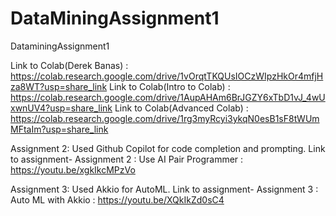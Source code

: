 # DataMiningAssignment1
DataminingAssignment1

Link to Colab(Derek Banas) : https://colab.research.google.com/drive/1vOrqtTKQUsIOCzWIpzHkOr4mfjHza8WT?usp=share_link
Link to Colab(Intro to Colab) : https://colab.research.google.com/drive/1AupAHAm6BrJGZY6xTbD1vJ_4wUxwnUV4?usp=share_link
Link to Colab(Advanced Colab) : https://colab.research.google.com/drive/1rg3myRcyi3ykqN0esB1sF8tWUmMFtaIm?usp=share_link

Assignment 2:
Used Github Copilot for code completion and prompting.
Link to assignment- Assignment 2 : Use  AI Pair Programmer : https://youtu.be/xgkIkcMPzVo

Assignment 3:
Used Akkio for AutoML.
Link to assignment- Assignment 3 : Auto ML with Akkio : https://youtu.be/XQkIkZd0sC4
